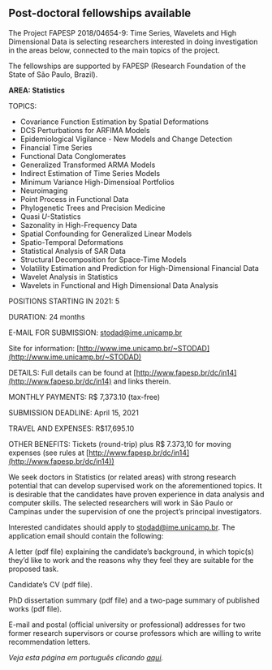 ## Post-doctoral fellowships available

The Project FAPESP 2018/04654-9: Time Series, Wavelets and High
Dimensional Data is selecting researchers interested in doing
investigation in the areas below, connected to the main topics of the
project.

The fellowships are supported by FAPESP (Research Foundation of the
State of São Paulo, Brazil).

**AREA: Statistics**

TOPICS:

-   Covariance Function Estimation by Spatial Deformations
-   DCS Perturbations for ARFIMA Models
-   Epidemiological Vigilance - New Models and Change Detection
-   Financial Time Series
-   Functional Data Conglomerates
-   Generalized Transformed ARMA Models
-   Indirect Estimation of Time Series Models
-   Minimum Variance High-Dimensioal Portfolios
-   Neuroimaging
-   Point Process in Functional Data
-   Phylogenetic Trees and Precision Medicine
-   Quasi *U*-Statistics
-   Sazonality in High-Frequency Data
-   Spatial Confounding for Generalized Linear Models
-   Spatio-Temporal Deformations
-   Statistical Analysis of SAR Data
-   Structural Decomposition for Space-Time Models
-   Volatility Estimation and Prediction for High-Dimensional Financial Data
-   Wavelet Analysis in Statistics
-   Wavelets in Functional and High Dimensional Data Analysis

POSITIONS STARTING IN 2021: 5

DURATION: 24 months

E-MAIL FOR SUBMISSION: [stodad@ime.unicamp.br](stodad@ime.unicamp.br)

Site for information: [http://www.ime.unicamp.br/~STODAD](http://www.ime.unicamp.br/~STODAD)

DETAILS: Full details can be found at [http://www.fapesp.br/dc/in14](http://www.fapesp.br/dc/in14) and
links therein.

MONTHLY PAYMENTS: R\$ 7,373.10 (tax-free)

SUBMISSION DEADLINE: April 15, 2021

TRAVEL AND EXPENSES: R\$17,695.10

OTHER BENEFITS: Tickets (round-trip) plus R\$ 7.373,10 for moving
expenses (see rules at [http://www.fapesp.br/dc/in14](http://www.fapesp.br/dc/in14))

We seek doctors in Statistics (or related areas) with strong research
potential that can develop supervised work on the aforementioned topics.
It is desirable that the candidates have proven experience in data
analysis and computer skills. The selected researchers will work in São
Paulo or Campinas under the supervision of one the project’s principal
investigators.

Interested candidates should apply to [stodad@ime.unicamp.br](stodad@ime.unicamp.br). The
application email should contain the following:

A letter (pdf file) explaining the candidate’s background, in which
topic(s) they’d like to work and the reasons why they feel they are
suitable for the proposed task.

Candidate’s CV (pdf file).

PhD dissertation summary (pdf file) and a two-page summary of published
works (pdf file).

E-mail and postal (official university or professional) addresses for
two former research supervisors or course professors which are willing
to write recommendation letters.

*Veja esta página em português clicando [aqui](PD_advertisement.md).*
